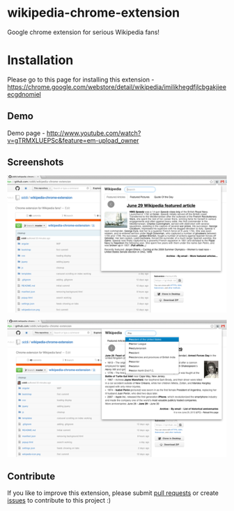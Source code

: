 wikipedia-chrome-extension
==========================

Google chrome extension for serious Wikipedia fans!

# Installation
Please go to this page for installing this extension - https://chrome.google.com/webstore/detail/wikipedia/imilikhegdfjlcbgakjieeecgdnomiel

## Demo
Demo page - http://www.youtube.com/watch?v=gTRMXLUEPSc&feature=em-upload_owner

## Screenshots

![Screenshot1](screenshots/Screenshot1.png "Screenshot 1")


![Screenshot4](screenshots/Screenshot4.png "Screenshot 4")


## Contribute

If you like to improve this extension, please submit <a
            href="https://github.com/siddii/wikipedia-chrome-extension/pulls" target="_new">pull requests</a> or create <a
            href="https://github.com/siddii/wikipedia-chrome-extension/issues" target="_new">issues</a> to contribute to this
        project :)
